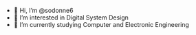 - 👋 Hi, I’m @sodonne6
- 👀 I’m interested in Digital System Design
- 🌱 I’m currently studying Computer and Electronic Engineering


